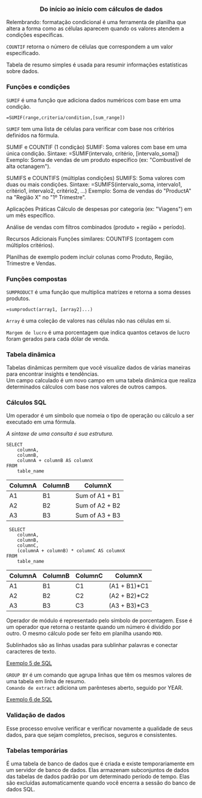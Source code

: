 ### <center> Do início ao início com cálculos de dados </center>

Relembrando: formatação condicional é uma ferramenta de planilha que altera a forma como as células aparecem quando os valores atendem a condições específicas. 

`COUNTIF` retorna o número de células que correspondem a um valor especificado. <br>

Tabela de resumo simples é usada para resumir informações estatísticas sobre dados. <br>

### Funções e condições 

`SUMIF` é uma função que adiciona dados numéricos com base em uma condição. 

`=SUMIF(range,criteria/condition,[sum_range])`

`SUMIF` tem uma lista de células para verificar com base nos critérios definidos na fórmula. 

SUMIF e COUNTIF (1 condição)
SUMIF: Soma valores com base em uma única condição.
Sintaxe: =SUMIF(intervalo, critério, [intervalo_soma])
Exemplo: Soma de vendas de um produto específico (ex: "Combustível de alta octanagem").

SUMIFS e COUNTIFS (múltiplas condições)
SUMIFS: Soma valores com duas ou mais condições.
Sintaxe: =SUMIFS(intervalo_soma, intervalo1, critério1, intervalo2, critério2, ...)
Exemplo: Soma de vendas do "ProductA" na "Região X" no "1º Trimestre".

Aplicações Práticas
Cálculo de despesas por categoria (ex: "Viagens") em um mês específico.

Análise de vendas com filtros combinados (produto + região + período).

Recursos Adicionais
Funções similares: COUNTIFS (contagem com múltiplos critérios).

Planilhas de exemplo podem incluir colunas como Produto, Região, Trimestre e Vendas.

### Funções compostas 

`SUMPRODUCT` é uma função que multiplica matrizes e retorna a soma desses produtos. <br>

`=sumproduct(array1, [array2]...)`

`Array` é uma coleção de valores nas células não nas células em si. <br>

`Margem de lucro` é uma porcentagem que indica quantos cetavos de lucro foram gerados para cada dólar de venda. 

### Tabela dinâmica

Tabelas dinâmicas permitem que você visualize dados de várias maneiras para encontrar insights e tendências. <br>
Um campo calculado é um novo campo em uma tabela dinâmica que realiza determinados cálculos com base nos valores de outros campos. <br>

### Cálculos SQL

Um operador é um símbolo que nomeia o tipo de operação ou cálculo a ser executado em uma fórmula. 

_A sintaxe de uma consulta é sua estrutura._

    SELECT 
        columnA,
        columnB,
        columnA + columnB AS columnX
    FROM
        table_name

|ColumnA| ColumnB| ColumnX |
|-------|--------|-------- |
|A1     |B1      | Sum of A1 + B1 |
|A2     |B2      | Sum of A2 + B2 |
|A3     |B3      | Sum of A3 + B3 |


     SELECT 
        columnA,
        columnB,
        columnC,
        (columnA + columnB) * columnC AS columnX
    FROM
        table_name

|ColumnA| ColumnB| ColumnC |ColumnX  |
|-------|--------|---------|---------|
| A1    | B1     | C1 | (A1 + B1)*C1 |
| A2    | B2     | C2 | (A2 + B2)*C2 |
| A3    | B3     | C3 | (A3 + B3)*C3 |


Operador de módulo é representado pelo símbolo de porcentagem. Esse é um operador que retorna o restante quando um número é dividido por outro. 
O mesmo cálculo pode ser feito em planilha usando `MOD`.  <br>

Sublinhados são as linhas usadas para sublinhar palavras e conectar caracteres de texto. 

[Exemplo 5 de SQL](../../Notebooks/Exemplo5.sql)


`GROUP BY` é um comando que agrupa linhas que têm os mesmos valores de uma tabela em linha de resumo. <br>
`Comando de extract` adiciona um parênteses aberto, seguido por YEAR.

[Exemplo 6 de SQL](../../Notebooks/Exemplo6.sql)


### Validação de dados 

Esse processo envolve verificar e verificar novamente a qualidade de seus dados, para que sejam completos, precisos, seguros e consistentes.


### Tabelas temporárias 

É uma tabela de banco de dados que é criada e existe temporariamente em um servidor de banco de dados. Elas armazenam subconjuntos de dados das tabelas de dados padrão por um determinado período de tempo. Elas são excluídas automaticamente quando você encerra a sessão do banco de dados SQL. 
